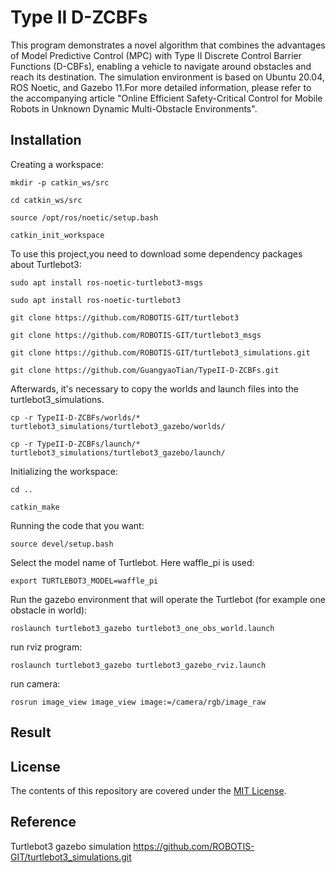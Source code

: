 # Type II D-ZCBFs
This program demonstrates a novel algorithm that combines the advantages of Model Predictive Control (MPC) with Type II Discrete Control Barrier Functions (D-CBFs), enabling a vehicle to navigate around obstacles and reach its destination. The simulation environment is based on Ubuntu 20.04, ROS Noetic, and Gazebo 11.For more detailed information, please refer to the accompanying article "Online Efficient Safety-Critical Control for Mobile Robots in Unknown
Dynamic Multi-Obstacle Environments".

## Installation
Creating a workspace:
```
mkdir -p catkin_ws/src
```
```
cd catkin_ws/src
```
```
source /opt/ros/noetic/setup.bash
```
```
catkin_init_workspace
```
To use this project,you need to download some dependency packages about Turtlebot3:
```
sudo apt install ros-noetic-turtlebot3-msgs
```
```
sudo apt install ros-noetic-turtlebot3
```
```
git clone https://github.com/ROBOTIS-GIT/turtlebot3
```
```
git clone https://github.com/ROBOTIS-GIT/turtlebot3_msgs
```
```
git clone https://github.com/ROBOTIS-GIT/turtlebot3_simulations.git
```
```
git clone https://github.com/GuangyaoTian/TypeII-D-ZCBFs.git
```
Afterwards, it's necessary to copy the worlds and launch files into the turtlebot3_simulations.
```
cp -r TypeII-D-ZCBFs/worlds/* turtlebot3_simulations/turtlebot3_gazebo/worlds/
```
```
cp -r TypeII-D-ZCBFs/launch/* turtlebot3_simulations/turtlebot3_gazebo/launch/
```
Initializing the workspace:
```
cd ..
```
```
catkin_make
```
Running the code that you want:
```
source devel/setup.bash
```
Select the model name of Turtlebot. Here waffle_pi is used:
```
export TURTLEBOT3_MODEL=waffle_pi
```
Run the gazebo environment that will operate the Turtlebot (for example one obstacle in world):
```
roslaunch turtlebot3_gazebo turtlebot3_one_obs_world.launch
```
run rviz program:
```
roslaunch turtlebot3_gazebo turtlebot3_gazebo_rviz.launch
```
run camera:
```
rosrun image_view image_view image:=/camera/rgb/image_raw
```

## Result

## License
The contents of this repository are covered under the [MIT License](LICENSE).
## Reference
Turtlebot3 gazebo simulation
https://github.com/ROBOTIS-GIT/turtlebot3_simulations.git
